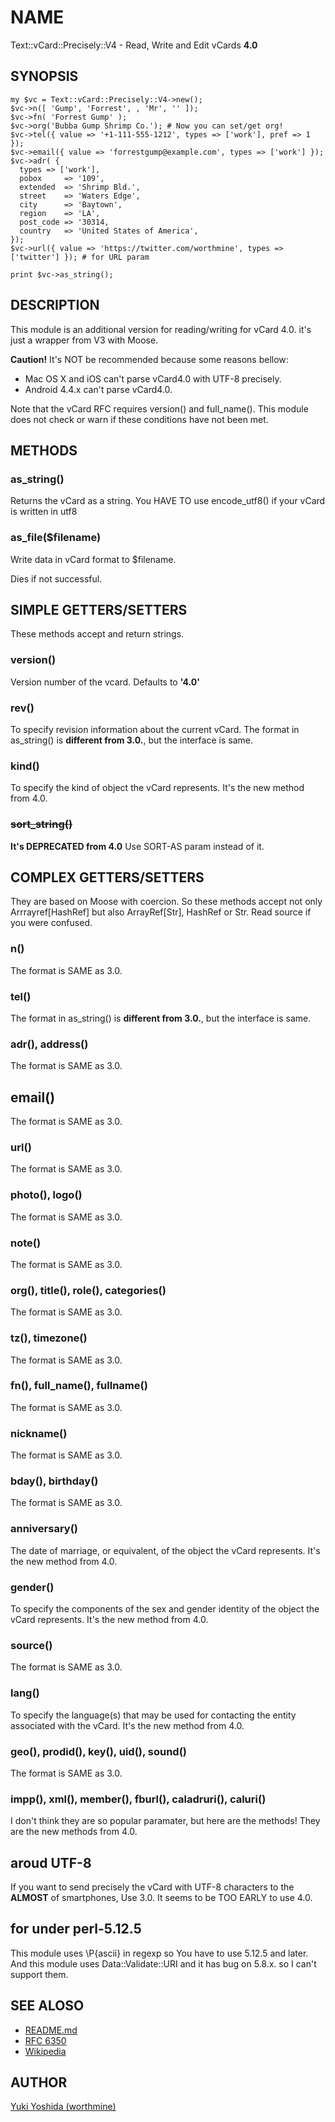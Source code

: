 # NAME
Text::vCard::Precisely::V4 - Read, Write and Edit vCards **4.0**

## SYNOPSIS

```
my $vc = Text::vCard::Precisely::V4->new();
$vc->n([ 'Gump', 'Forrest', , 'Mr', '' ]);
$vc->fn( 'Forrest Gump' );
$vc->org('Bubba Gump Shrimp Co.'); # Now you can set/get org!
$vc->tel({ value => '+1-111-555-1212', types => ['work'], pref => 1 });
$vc->email({ value => 'forrestgump@example.com', types => ['work'] });
$vc->adr( {
  types => ['work'],
  pobox     => '109',
  extended  => 'Shrimp Bld.',
  street    => 'Waters Edge',
  city      => 'Baytown',
  region    => 'LA',
  post_code => '30314,
  country   => 'United States of America',
});
$vc->url({ value => 'https://twitter.com/worthmine', types => ['twitter'] }); # for URL param

print $vc->as_string();
```

## DESCRIPTION

This module is an additional version for reading/writing for vCard 4.0. it's just a wrapper from V3 with Moose.

**Caution!** It's NOT be recommended because some reasons bellow: 
- Mac OS X and iOS can't parse vCard4.0 with UTF-8 precisely.
- Android 4.4.x can't parse vCard4.0.

Note that the vCard RFC requires version() and full_name().  This module does
not check or warn if these conditions have not been met.

## METHODS

### as_string()

Returns the vCard as a string.
You HAVE TO use encode_utf8() if your vCard is written in utf8

### as_file($filename)

Write data in vCard format to $filename.

Dies if not successful.

## SIMPLE GETTERS/SETTERS

These methods accept and return strings.  

### version()

Version number of the vcard.  Defaults to **'4.0'**

### rev()

To specify revision information about the current vCard.
The format in as_string() is **different from 3.0.**, but the interface is same.

### kind()

To specify the kind of object the vCard represents.
It's the new method from 4.0.

### ~~sort_string()~~

**It's DEPRECATED from 4.0** Use SORT-AS param instead of it.

## COMPLEX GETTERS/SETTERS

They are based on Moose with coercion.
So these methods accept not only Arrrayref[HashRef] but also ArrayRef[Str], HashRef or Str.
Read source if you were confused.

### n()

The format is SAME as 3.0.

### tel()

The format in as_string() is **different from 3.0.**, but the interface is same.

### adr(), address()

The format is SAME as 3.0.

## email()

The format is SAME as 3.0.

### url()

The format is SAME as 3.0.


### photo(), logo()

The format is SAME as 3.0.

### note()

The format is SAME as 3.0.

### org(), title(), role(), categories()

The format is SAME as 3.0.

### tz(), timezone()

The format is SAME as 3.0.

### fn(), full_name(), fullname()

The format is SAME as 3.0.

### nickname()

The format is SAME as 3.0.

### bday(), birthday()

The format is SAME as 3.0.

### anniversary()

The date of marriage, or equivalent, of the object the vCard represents.
It's the new method from 4.0.

### gender()

To specify the components of the sex and gender identity of the object the vCard represents.
It's the new method from 4.0.

### source()
  
The format is SAME as 3.0.

### lang()

To specify the language(s) that may be used for contacting the entity associated with the vCard.
It's the new method from 4.0.

### geo(), prodid(), key(), uid(), sound()

The format is SAME as 3.0.

### impp(), xml(), member(), fburl(), caladruri(), caluri()

I don't think they are so popular paramater, but here are the methods!
They are the new methods from 4.0.

## aroud UTF-8

If you want to send precisely the vCard with UTF-8 characters to the **ALMOST** of smartphones, Use 3.0.
It seems to be TOO EARLY to use 4.0.

## for under perl-5.12.5

This module uses \P{ascii} in regexp so You have to use 5.12.5 and later.  
And this module uses Data::Validate::URI and it has bug on 5.8.x. so I can't support them.  

## SEE ALOSO

- [README.md](https://github.com/worthmine/Text-vCard-Precisely/blob/master/README.md)
- [RFC 6350](https://tools.ietf.org/html/rfc6350)
- [Wikipedia](https://en.wikipedia.org/wiki/VCard)

## AUTHOR

[Yuki Yoshida (worthmine)](https://github.com/worthmine)
